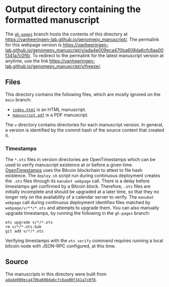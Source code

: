 # Output directory containing the formatted manuscript

The [`gh-pages`](https://github.com/vanheeringen-lab/genomepy_manuscript/tree/gh-pages) branch hosts the contents of this directory at <https://vanheeringen-lab.github.io/genomepy_manuscript/>.
The permalink for this webpage version is <https://vanheeringen-lab.github.io/genomepy_manuscript/v/ada4e009eca470ba608da6cfc6aa00f341a7c0f8/>.
To redirect to the permalink for the latest manuscript version at anytime, use the link <https://vanheeringen-lab.github.io/genomepy_manuscript/v/freeze/>.

## Files

This directory contains the following files, which are mostly ignored on the `main` branch:

+ [`index.html`](index.html) is an HTML manuscript.
+ [`manuscript.pdf`](manuscript.pdf) is a PDF manuscript.

The `v` directory contains directories for each manuscript version.
In general, a version is identified by the commit hash of the source content that created it.

### Timestamps

The `*.ots` files in version directories are OpenTimestamps which can be used to verify manuscript existence at or before a given time.
[OpenTimestamps](https://opentimestamps.org/) uses the Bitcoin blockchain to attest to file hash existence.
The `deploy.sh` script run during continuous deployment creates the `.ots` files through its `manubot webpage` call.
There is a delay before timestamps get confirmed by a Bitcoin block.
Therefore, `.ots` files are initially incomplete and should be upgraded at a later time, so that they no longer rely on the availability of a calendar server to verify.
The `manubot webpage` call during continuous deployment identifies files matched by `webpage/v/**/*.ots` and attempts to upgrade them.
You can also manually upgrade timestamps, by running the following in the `gh-pages` branch:

```shell
ots upgrade v/*/*.ots
rm v/*/*.ots.bak
git add v/*/*.ots
```

Verifying timestamps with the `ots verify` command requires running a local bitcoin node with JSON-RPC configured, at this time.

## Source

The manuscripts in this directory were built from
[`ada4e009eca470ba608da6cfc6aa00f341a7c0f8`](https://github.com/vanheeringen-lab/genomepy_manuscript/commit/ada4e009eca470ba608da6cfc6aa00f341a7c0f8).
